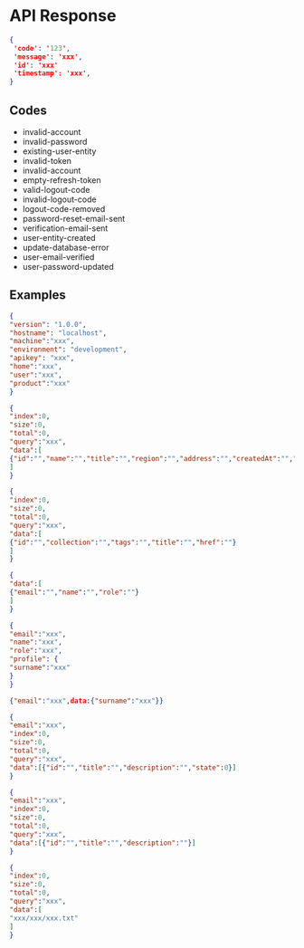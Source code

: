 # API Response

```json
{
 'code': '123',
 'message': 'xxx',
 'id': 'xxx'
 'timestamp': 'xxx',
}
```

## Codes

- invalid-account
- invalid-password
- existing-user-entity
- invalid-token
- invalid-account
- empty-refresh-token
- valid-logout-code
- invalid-logout-code
- logout-code-removed
- password-reset-email-sent
- verification-email-sent
- user-entity-created
- update-database-error
- user-email-verified
- user-password-updated

## Examples

```json
{
"version": "1.0.0",
"hostname": "localhost",
"machine":"xxx",
"environment": "development",
"apikey": "xxx",
"home":"xxx",
"user":"xxx",
"product":"xxx"
}
```

```json
{
"index":0,
"size":0,
"total":0,
"query":"xxx",
"data":[
{"id":"","name":"","title":"","region":"","address":"","createdAt":"","updatedAt":""}
]
}
```

```json
{
"index":0,
"size":0,
"total":0,
"query":"xxx",
"data":[
{"id":"","collection":"","tags":"","title":"","href":""}
]
}
```

```json
{
"data":[
{"email":"","name":"","role":""}
]
}
```

```json
{
"email":"xxx",
"name":"xxx",
"role":"xxx",
"profile": {
"surname":"xxx"
}
}
```

```json
{"email":"xxx",data:{"surname":"xxx"}}
```

```json
{
"email":"xxx",
"index":0,
"size":0,
"total":0,
"query":"xxx",
"data":[{"id":"","title":"","description":"","state":0}]
}
```

```json
{
"email":"xxx",
"index":0,
"size":0,
"total":0,
"query":"xxx",
"data":[{"id":"","title":"","description":""}]
}
```

```json
{
"index":0,
"size":0,
"total":0,
"query":"xxx",
"data":[
"xxx/xxx/xxx.txt"
]
}
```
